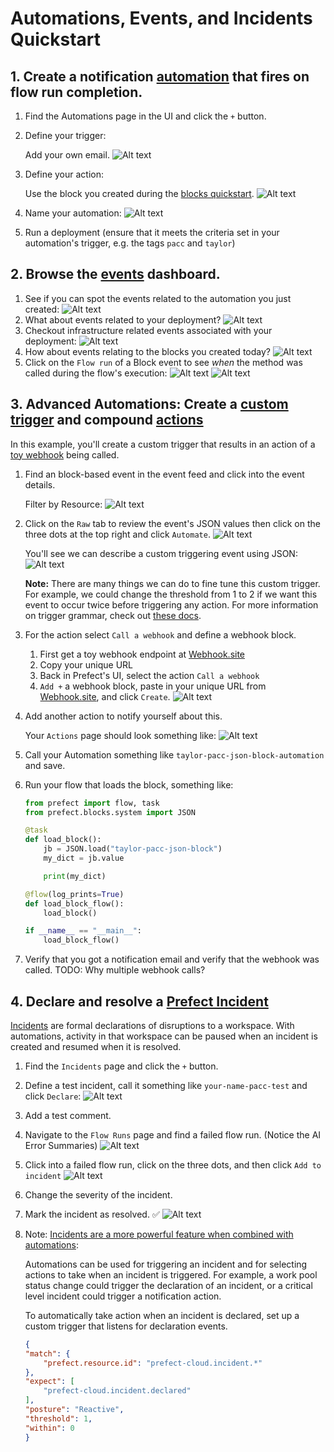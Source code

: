 # Automations, Events, and Incidents Quickstart

## 1. Create a notification [automation](https://docs.prefect.io/latest/concepts/automations/) that fires on flow run completion.
1. Find the Automations page in the UI and click the `+` button.
2. Define your trigger:

    Add your own email.
    ![Alt text](images/trigger_ui.png)
3. Define your action:

    Use the block you created during the [blocks quickstart](../3_blocks_integrations/README.md).
    ![Alt text](images/action_ui.png)
4. Name your automation:
    ![Alt text](images/automation_name.png)
5. Run a deployment (ensure that it meets the criteria set in your automation's trigger, e.g. the tags `pacc` and `taylor`)

## 2. Browse the [events](https://docs.prefect.io/latest/concepts/events/) dashboard.

1. See if you can spot the events related to the automation you just created:
    ![Alt text](images/event_feed_automations.png)
1. What about events related to your deployment?
    ![Alt text](images/event_feed_deployments.png)
1. Checkout infrastructure related events associated with your deployment:
    ![Alt text](images/event_feed_docker.png)
1. How about events relating to the blocks you created today?
    ![Alt text](images/event_feed_blocks.png)
1. Click on the `Flow run` of a Block event to see _when_ the method was called during the flow's execution:
    ![Alt text](images/block_event_flow_run.png)
    ![Alt text](images/flow_run_with_block_event.png)

## 3. Advanced Automations: Create a [custom trigger](https://docs.prefect.io/latest/concepts/automations/#custom-triggers) and compound [actions](https://docs.prefect.io/latest/concepts/automations/#actions)

In this example, you'll create a custom trigger that results in an action of a [toy webhook](https://webhook.site/) being called.

1. Find an block-based event in the event feed and click into the event details.

    Filter by Resource:
    ![Alt text](images/block_filter.png)
2. Click on the `Raw` tab to review the event's JSON values then click on the three dots at the top right and click `Automate`.
    ![Alt text](images/event_automate_button.png)

    You'll see we can describe a custom triggering event using JSON:
    ![Alt text](images/custom_trigger.png)

    **Note:** There are many things we can do to fine tune this custom trigger. For example, we could change the threshold from 1 to 2 if we want this event to occur twice before triggering any action. For more information on trigger grammar, check out [these docs](https://docs.prefect.io/latest/concepts/automations/#custom-triggers).

3. For the action select `Call a webhook` and define a webhook block.
    1. First get a toy webhook endpoint at [Webhook.site](https://webhook.site/)
    2. Copy your unique URL
    3. Back in Prefect's UI, select the action `Call a webhook`
    4. `Add +` a webhook block, paste in your unique URL from [Webhook.site](https://webhook.site/), and click `Create`.
    ![Alt text](images/create_webhook_block.png)
4. Add another action to notify yourself about this. 
    
    Your `Actions` page should look something like:
    ![Alt text](images/compound_actions.png)
5. Call your Automation something like `taylor-pacc-json-block-automation` and save.
6.  Run your flow that loads the block, something like:
    ```python
    from prefect import flow, task
    from prefect.blocks.system import JSON

    @task
    def load_block():
        jb = JSON.load("taylor-pacc-json-block")
        my_dict = jb.value

        print(my_dict)

    @flow(log_prints=True)
    def load_block_flow():
        load_block()

    if __name__ == "__main__":
        load_block_flow()
    ```
7. Verify that you got a notification email and verify that the webhook was called.
TODO: Why multiple webhook calls?

## 4. Declare and resolve a [Prefect Incident](https://docs.prefect.io/latest/cloud/incidents/)

[Incidents](https://docs.prefect.io/latest/cloud/incidents/) are formal declarations of disruptions to a workspace. With automations, activity in that workspace can be paused when an incident is created and resumed when it is resolved.

1. Find the `Incidents` page and click the `+` button.
2. Define a test incident, call it something like `your-name-pacc-test` and click `Declare`:
    ![Alt text](images/declare_incident.png)
3. Add a test comment.
4. Navigate to the `Flow Runs` page and find a failed flow run. (Notice the AI Error Summaries)
    ![Alt text](images/failed_flow_runs.png)
    
5. Click into a failed flow run, click on the three dots, and then click `Add to incident` 
    ![Alt text](images/add_to_incident.png)
6. Change the severity of the incident.
7. Mark the incident as resolved. ✅
    ![Alt text](images/example_incident.png)
8. Note: [Incidents are a more powerful feature when combined with automations](https://docs.prefect.io/latest/cloud/incidents/#incident-automations):
    
    Automations can be used for triggering an incident and for selecting actions to take when an incident is triggered. For example, a work pool status change could trigger the declaration of an incident, or a critical level incident could trigger a notification action.

    To automatically take action when an incident is declared, set up a custom trigger that listens for declaration events.

    ```JSON
    {
    "match": {
        "prefect.resource.id": "prefect-cloud.incident.*"
    },
    "expect": [
        "prefect-cloud.incident.declared"
    ],
    "posture": "Reactive",
    "threshold": 1,
    "within": 0
    }
    ```

    
